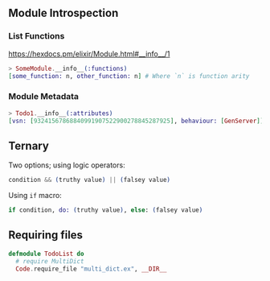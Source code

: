 ## Module Introspection

### List Functions

https://hexdocs.pm/elixir/Module.html#__info__/1

```elixir
> SomeModule.__info__(:functions)
[some_function: n, other_function: n] # Where `n` is function arity
```

### Module Metadata

```elixir
> Todo1.__info__(:attributes)
[vsn: [93241567868840991907522900278845287925], behaviour: [GenServer]]
```

## Ternary

Two options; using logic operators:

```elixir
condition && (truthy value) || (falsey value)
```

Using `if` macro:

```elixir
if condition, do: (truthy value), else: (falsey value)
```

## Requiring files

```elixir
defmodule TodoList do
  # require MultiDict
  Code.require_file "multi_dict.ex", __DIR__
```
